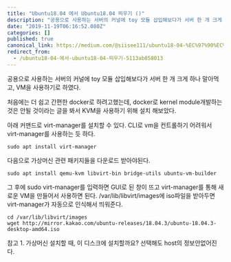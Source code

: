 ```yaml
---
title: "Ubuntu18.04 에서 Ubuntu18.04 띄우기 ()"
description: "공용으로 사용하는 서버의 커널에 toy 모듈 삽입해보다가 서버 한 개 크게 하나 말아먹고, VM을 사용하기로 하였다."
date: "2019-11-19T06:16:52.080Z"
categories: []
published: true
canonical_link: https://medium.com/@siisee111/ubuntu18-04-%EC%97%90%EC%84%9C-ubuntu18-04-%EB%9D%84%EC%9A%B0%EA%B8%B0-5113ab058013
redirect_from:
  - /ubuntu18-04-에서-ubuntu18-04-띄우기-5113ab058013
---
```


공용으로 사용하는 서버의 커널에 toy 모듈 삽입해보다가 서버 한 개 크게 하나 말아먹고, VM을 사용하기로 하였다.

처음에는 더 쉽고 간편한 docker로 하려고했는데, docker로 kernel module개발하는 것은 안될 것이라는 글을 봐서 KVM을 사용하기 위해 설치 해보았다.

아래 커맨드로 virt-manager를 설치할 수 있다. CLI로 vm을 컨트롤하기 어려워서 virt-manager를 사용하는 듯 하다.

```
sudo apt install virt-manager
```

다음으로 가상머신 관련 패키지들을 다운로드 받아야된다.

```
sudo apt install qemu-kvm libvirt-bin bridge-utils ubuntu-vm-builder
```

그 후에 sudo virt-manager를 입력하면 GUI로 된 창이 뜨고 virt-manager를 통해 새로운 VM을 만들어서 사용하면 된다. /var/lib/libvirt/images에 iso파일을 받아두면 virt-manager가 자동으로 인식해서 띄워준다.

```
cd /var/lib/libvirt/images
wget http://mirror.kakao.com/ubuntu-releases/18.04.3/ubuntu-18.04.3-desktop-amd64.iso
```

참고 1. 가상머신 설치할 때, 이 디스크에 설치할까요? 선택해도 host의 정보안없어진다.
